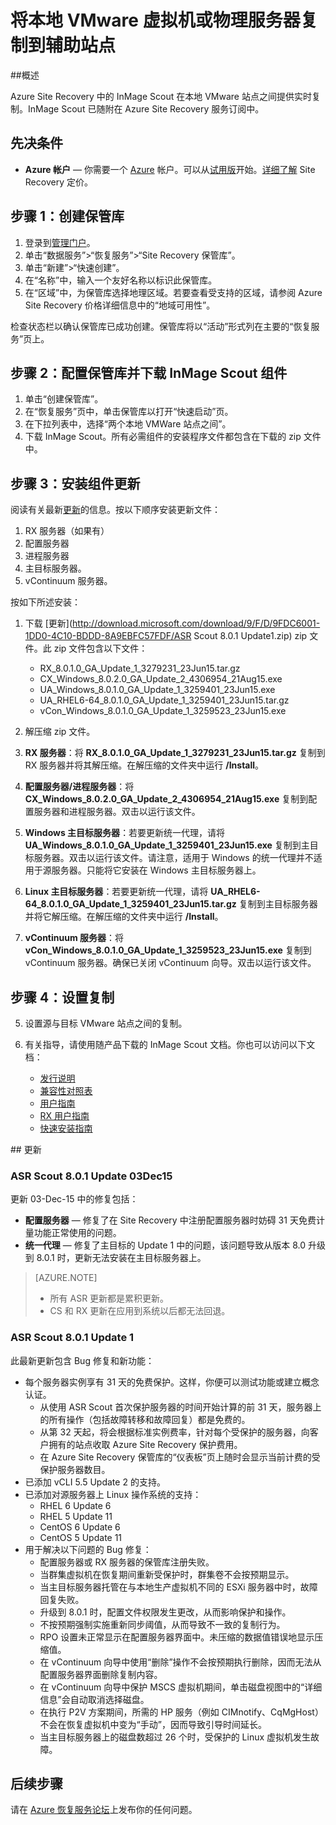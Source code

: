 <properties 
	pageTitle="将本地 VMware 虚拟机或物理服务器复制到辅助站点 | Azure"
	description="按照本文可使用 Azure Site Recovery 将 VMware VM 或 Windows/Linux 物理服务器复制到辅助站点。"
	services="site-recovery" 
	documentationCenter="" 
	authors="rayne-wiselman" 
	manager="jwhit" 
	editor=""/>

<tags 
	ms.service="site-recovery" 
	ms.date="02/16/2016"
	wacn.date="04/05/2016"/>


# 将本地 VMware 虚拟机或物理服务器复制到辅助站点


##概述

Azure Site Recovery 中的 InMage Scout 在本地 VMware 站点之间提供实时复制。InMage Scout 已随附在 Azure Site Recovery 服务订阅中。


## 先决条件

- **Azure 帐户** — 你需要一个 [Azure](https://azure.cn/) 帐户。可以从[试用版](/pricing/1rmb-trial)开始。[详细了解](/home/features/site-recovery/) Site Recovery 定价。


## 步骤 1：创建保管库

1. 登录到[管理门户](https://manage.windowsazure.cn)。
2. 单击“数据服务”>“恢复服务”>“Site Recovery 保管库”。
3. 单击“新建”>“快速创建”。
4. 在“名称”中，输入一个友好名称以标识此保管库。
5. 在“区域”中，为保管库选择地理区域。若要查看受支持的区域，请参阅 Azure Site Recovery 价格详细信息中的“地域可用性”[](/home/features/site-recovery/#price)。

检查状态栏以确认保管库已成功创建。保管库将以“活动”形式列在主要的“恢复服务”页上。

## 步骤 2：配置保管库并下载 InMage Scout 组件

1. 单击“创建保管库”。
2. 在“恢复服务”页中，单击保管库以打开“快速启动”页。
3. 在下拉列表中，选择“两个本地 VMWare 站点之间”。
4. 下载 InMage Scout。所有必需组件的安装程序文件都包含在下载的 zip 文件中。


## 步骤 3：安装组件更新

阅读有关最新[更新](#updates)的信息。按以下顺序安装更新文件：

1. RX 服务器（如果有）
2. 配置服务器
3. 进程服务器
3. 主目标服务器。
4. vContinuum 服务器。

按如下所述安装：

1. 下载 [更新](http://download.microsoft.com/download/9/F/D/9FDC6001-1DD0-4C10-BDDD-8A9EBFC57FDF/ASR Scout 8.0.1 Update1.zip) zip 文件。此 zip 文件包含以下文件：

	-  RX_8.0.1.0_GA_Update_1_3279231_23Jun15.tar.gz
	-  CX_Windows_8.0.2.0_GA_Update_2_4306954_21Aug15.exe
	-  UA_Windows_8.0.1.0_GA_Update_1_3259401_23Jun15.exe
	-  UA_RHEL6-64_8.0.1.0_GA_Update_1_3259401_23Jun15.tar.gz
	-  vCon_Windows_8.0.1.0_GA_Update_1_3259523_23Jun15.exe
2. 解压缩 zip 文件。
2. **RX 服务器**：将 **RX_8.0.1.0_GA_Update_1_3279231_23Jun15.tar.gz** 复制到 RX 服务器并将其解压缩。在解压缩的文件夹中运行 **/Install**。
2. **配置服务器/进程服务器**：将 **CX_Windows_8.0.2.0_GA_Update_2_4306954_21Aug15.exe** 复制到配置服务器和进程服务器。双击以运行该文件。
3. **Windows 主目标服务器**：若要更新统一代理，请将 **UA_Windows_8.0.1.0_GA_Update_1_3259401_23Jun15.exe** 复制到主目标服务器。双击以运行该文件。请注意，适用于 Windows 的统一代理并不适用于源服务器。只能将它安装在 Windows 主目标服务器上。
4. **Linux 主目标服务器**：若要更新统一代理，请将 **UA_RHEL6-64_8.0.1.0_GA_Update_1_3259401_23Jun15.tar.gz** 复制到主目标服务器并将它解压缩。在解压缩的文件夹中运行 **/Install**。
5. **vContinuum 服务器**：将 **vCon_Windows_8.0.1.0_GA_Update_1_3259523_23Jun15.exe** 复制到 vContinuum 服务器。确保已关闭 vContinuum 向导。双击以运行该文件。

## 步骤 4：设置复制
5. 设置源与目标 VMware 站点之间的复制。
6. 有关指导，请使用随产品下载的 InMage Scout 文档。你也可以访问以下文档：

	- [发行说明](http://download.microsoft.com/download/4/5/0/45008861-4994-4708-BFCD-867736D5621A/InMage_Scout_Standard_Release_Notes.pdf)
	- [兼容性对照表](http://download.microsoft.com/download/C/D/A/CDA1221B-74E4-4CCF-8F77-F785E71423C0/InMage_Scout_Standard_Compatibility_Matrix.pdf)
	- [用户指南](http://download.microsoft.com/download/E/0/8/E08B3BCE-3631-4CED-8E65-E3E7D252D06D/InMage_Scout_Standard_User_Guide_8.0.1.pdf)
	- [RX 用户指南](http://download.microsoft.com/download/A/7/7/A77504C5-D49F-4799-BBC4-4E92158AFBA4/InMage_ScoutCloud_RX_User_Guide_8.0.1.pdf)
	- [快速安装指南](http://download.microsoft.com/download/6/8/5/685E761C-8493-42EB-854F-FE24B5A6D74B/InMage_Scout_Standard_Quick_Install_Guide.pdf)


##<a id="updates"></a> 更新
### ASR Scout 8.0.1 Update 03Dec15

更新 03-Dec-15 中的修复包括：

- **配置服务器** — 修复了在 Site Recovery 中注册配置服务器时妨碍 31 天免费计量功能正常使用的问题。
- **统一代理** — 修复了主目标的 Update 1 中的问题，该问题导致从版本 8.0 升级到 8.0.1 时，更新无法安装在主目标服务器上。

>[AZURE.NOTE]
>
>-	所有 ASR 更新都是累积更新。
>-	CS 和 RX 更新在应用到系统以后都无法回退。


### ASR Scout 8.0.1 Update 1

此最新更新包含 Bug 修复和新功能：

- 每个服务器实例享有 31 天的免费保护。这样，你便可以测试功能或建立概念认证。
	- 从使用 ASR Scout 首次保护服务器的时间开始计算的前 31 天，服务器上的所有操作（包括故障转移和故障回复）都是免费的。
	- 从第 32 天起，将会根据标准实例费率，针对每个受保护的服务器，向客户拥有的站点收取 Azure Site Recovery 保护费用。
	- 在 Azure Site Recovery 保管库的“仪表板”页上随时会显示当前计费的受保护服务器数目。
- 已添加 vCLI 5.5 Update 2 的支持。
- 已添加对源服务器上 Linux 操作系统的支持：
	- RHEL 6 Update 6
	- RHEL 5 Update 11
	- CentOS 6 Update 6
	- CentOS 5 Update 11
- 用于解决以下问题的 Bug 修复：
	- 配置服务器或 RX 服务器的保管库注册失败。
	- 当群集虚拟机在恢复期间重新受保护时，群集卷不会按预期显示。
	- 当主目标服务器托管在与本地生产虚拟机不同的 ESXi 服务器中时，故障回复失败。
	- 升级到 8.0.1 时，配置文件权限发生更改，从而影响保护和操作。
	- 不按预期强制实施重新同步阈值，从而导致不一致的复制行为。
	- RPO 设置未正常显示在配置服务器界面中。未压缩的数据值错误地显示压缩值。
	-  在 vContinuum 向导中使用“删除”操作不会按预期执行删除，因而无法从配置服务器界面删除复制内容。
	-  在 vContinuum 向导中保护 MSCS 虚拟机期间，单击磁盘视图中的“详细信息”会自动取消选择磁盘。
	- 在执行 P2V 方案期间，所需的 HP 服务（例如 CIMnotify、CqMgHost）不会在恢复虚拟机中变为“手动”，因而导致引导时间延长。
	- 当主目标服务器上的磁盘数超过 26 个时，受保护的 Linux 虚拟机发生故障。
	
## 后续步骤

请在 [Azure 恢复服务论坛](https://social.msdn.microsoft.com/forums/zh-cn/home?forum=hypervrecovmgr)上发布你的任何问题。

<!---HONumber=Mooncake_0328_2016-->